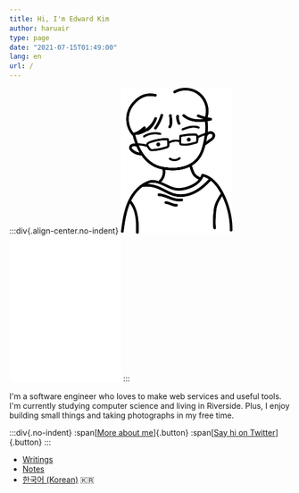 ```yaml
---
title: Hi, I'm Edward Kim
author: haruair
type: page
date: "2021-07-15T01:49:00"
lang: en
url: /
---
```


:::div{.align-center.no-indent}
<img src="../portrait.svg" width="200" alt="It's me" class="light-only" /><img src="../portrait-dark.svg" width="200" alt="It's me" class="dark-only" />
:::

I'm a software engineer who loves to make web services and useful tools. I'm currently studying computer science and living in Riverside. Plus, I enjoy building small things and taking photographs in my free time.

:::div{.no-indent}
:span[[More about me](/about/)]{.button} :span[[Say hi on Twitter](https://twitter.com/heyedykim)]{.button}
:::

- [Writings](/post/)
- [Notes](/note/)
- [한국어 (Korean)](/ko/) 🇰🇷
